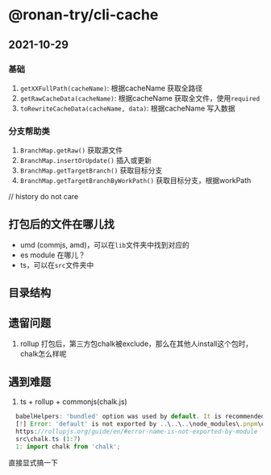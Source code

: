 # @ronan-try/cli-cache

## 2021-10-29
### 基础

1. `getXXFullPath(cacheName)`: 根据cacheName 获取全路径
2. `getRawCacheData(cacheName)`: 根据cacheName 获取全文件，使用`required`
3. `toRewriteCacheData(cacheName, data)`: 根据cacheName 写入数据

### 分支帮助类
1. `BranchMap.getRaw()`  获取源文件
1. `BranchMap.insertOrUpdate()` 插入或更新
1. `BranchMap.getTargetBranch()` 获取目标分支
1. `BranchMap.getTargetBranchByWorkPath()` 获取目标分支，根据workPath

// history do not care

## 打包后的文件在哪儿找
- umd (commjs, amd)，可以在`lib`文件夹中找到对应的
- es module 在哪儿？
- ts，可以在`src`文件夹中

## 目录结构

## 遗留问题
1. rollup 打包后，第三方包chalk被exclude，那么在其他人install这个包时，chalk怎么样呢

## 遇到难题
1. ts + rollup + commonjs(chalk.js) 
```js
  babelHelpers: 'bundled' option was used by default. It is recommended to configure this option explicitly, read more here: https://github.com/rollup/plugins/tree/master/packages/babel#babelhelpers
  [!] Error: 'default' is not exported by ..\..\..\node_modules\.pnpm\chalk@4.1.0\node_modules\chalk\source\index.js, imported by src\chalk.ts
  https://rollupjs.org/guide/en/#error-name-is-not-exported-by-module
  src\chalk.ts (1:7)
  1: import chalk from 'chalk';
```
直接显式搞一下
